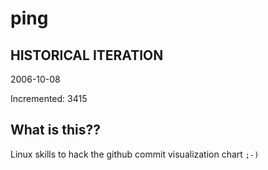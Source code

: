 # ping

## HISTORICAL ITERATION
2006-10-08

Incremented: 3415

## What is this?? 
Linux skills to hack the github commit visualization chart `;-)`
